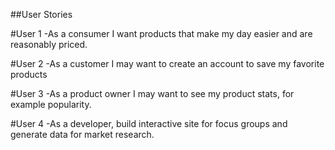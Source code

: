 ##User Stories

#User 1
-As a consumer I want products that make my day easier and are reasonably priced.

#User 2
-As a customer I may want to create an account to save my favorite products

#User 3
-As a product owner I may want to see my product stats, for example popularity.

#User 4
-As a developer, build interactive site for focus groups and generate data for market research.
